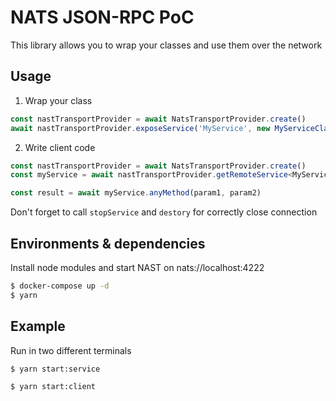 # NATS JSON-RPC PoC
This library allows you to wrap your classes and use them over the network
## Usage
1. Wrap your class
```TypeScript
const nastTransportProvider = await NatsTransportProvider.create()
await nastTransportProvider.exposeService('MyService', new MyServiceClass())
```
2. Write client code
```TypeScript
const nastTransportProvider = await NatsTransportProvider.create()
const myService = await nastTransportProvider.getRemoteService<MyService>('MyService')

const result = await myService.anyMethod(param1, param2)
```
Don't forget to call `stopService` and `destory` for correctly close connection

## Environments & dependencies
Install node modules and start NAST on nats://localhost:4222
```BASH
$ docker-compose up -d
$ yarn
```
## Example
Run in two different terminals
```BASH
$ yarn start:service
```
```BASH
$ yarn start:client
```
